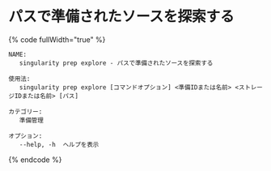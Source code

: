 # パスで準備されたソースを探索する

{% code fullWidth="true" %}
```
NAME:
   singularity prep explore - パスで準備されたソースを探索する

使用法:
   singularity prep explore [コマンドオプション] <準備IDまたは名前> <ストレージIDまたは名前> [パス]

カテゴリー:
   準備管理

オプション:
   --help, -h  ヘルプを表示
```
{% endcode %}